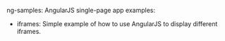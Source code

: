 ng-samples: AngularJS single-page app examples:

* iframes: Simple example of how to use AngularJS to display different iframes.